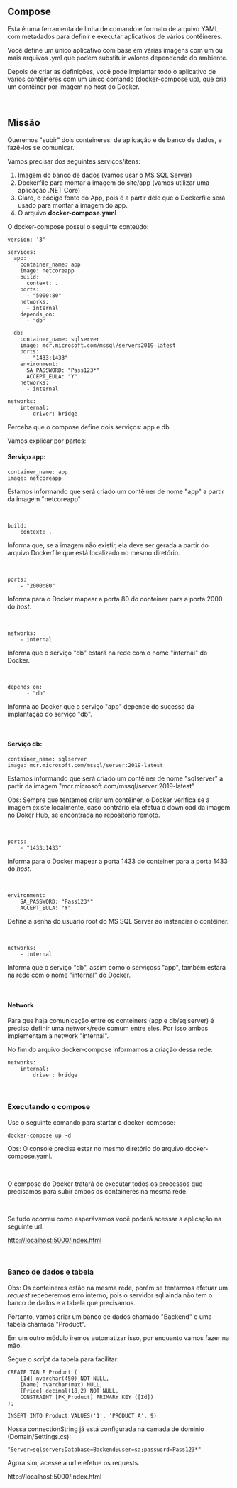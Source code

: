 ## Compose
Esta é uma ferramenta de linha de comando e formato de arquivo YAML com metadados para definir e executar aplicativos de vários contêineres. 

Você define um único aplicativo com base em várias imagens com um ou mais arquivos .yml que podem substituir valores dependendo do ambiente. 

Depois de criar as definições, você pode implantar todo o aplicativo de vários contêineres com um único comando (docker-compose up), que cria um contêiner por imagem no host do Docker.

<br>

## Missão
Queremos "subir" dois conteineres: de aplicação e de banco de dados, e fazẽ-los se comunicar. 

Vamos precisar dos seguintes serviços/itens:

1. Imagem do banco de dados (vamos usar o MS SQL Server)
2. Dockerfile para montar a imagem do site/app (vamos utilizar uma aplicação .NET Core)
3. Claro, o código fonte do App, pois é a partir dele que o Dockerfile será usado para montar a imagem do app.
4. O arquivo **docker-compose.yaml**

O docker-compose possui o seguinte conteúdo:

```
version: '3'

services:
  app:
    container_name: app
    image: netcoreapp
    build:
      context: .
    ports:
      - "5000:80"
    networks:
      - internal
    depends_on:
      - "db"

  db:
    container_name: sqlserver
    image: mcr.microsoft.com/mssql/server:2019-latest    
    ports:
      - "1433:1433"   
    environment:
      SA_PASSWORD: "Pass123*"
      ACCEPT_EULA: "Y"       
    networks:
      - internal

networks: 
    internal:
        driver: bridge
``` 

Perceba que o compose define dois serviços: app e db. 

Vamos explicar por partes:

#### Serviço app:

```
container_name: app
image: netcoreapp
```
Estamos informando que será criado um contêiner de nome "app" a partir da imagem "netcoreapp"


<br>

```
build:
    context: .
```
Informa que, se a imagem não existir, ela deve ser gerada a partir do arquivo Dockerfile que está localizado no mesmo diretório.


<br>

```
ports:
    - "2000:80"
```
Informa para o Docker mapear a porta 80 do conteiner para a porta 2000 do _host_.


<br>

```
networks:
    - internal
```
Informa que o serviço "db" estará na rede com o nome "internal" do Docker. 


<br>

```
depends_on:
      - "db"
```
Informa ao Docker que o serviço "app" depende do sucesso da implantação do serviço "db".



<br>

#### Serviço db:

```
container_name: sqlserver
image: mcr.microsoft.com/mssql/server:2019-latest  
```
Estamos informando que será criado um contêiner de nome "sqlserver" a partir da imagem "mcr.microsoft.com/mssql/server:2019-latest"

Obs: Sempre que tentamos criar um contêiner, o Docker verifica se a imagem existe localmente, caso contrário ela efetua o download da imagem no Doker Hub, se encontrada no repositório remoto.


<br>

```
ports:
    - "1433:1433"
```
Informa para o Docker mapear a porta 1433 do conteiner para a porta 1433 do _host_.



<br>

```
environment:
    SA_PASSWORD: "Pass123*"
    ACCEPT_EULA: "Y"  
```
Define a senha do usuário root do MS SQL Server ao instanciar o contêiner.


<br>

```
networks:
    - internal
```
Informa que o serviço "db", assim como o serviçoss "app", também estará na rede com o nome "internal" do Docker.



<br>

#### Network
Para que haja comunicação entre os conteiners (app e db/sqlserver) é preciso definir uma network/rede comum entre eles. Por isso ambos implementam a network "internal". 

No fim do arquivo docker-compose informamos a criação dessa rede:
```
networks: 
    internal:
        driver: bridge
```


<br>

### Executando o compose

Use o seguinte comando para startar o docker-compose:
``` 
docker-compose up -d
```
Obs: O console precisa estar no mesmo diretório do arquivo docker-compose.yaml.

<br>

O compose do Docker tratará de executar todos os processos que precisamos para subir ambos os containeres na mesma rede.

<br>

Se tudo ocorreu como esperávamos você poderá acessar a aplicação na seguinte url:

<http://localhost:5000/index.html>


<br>

### Banco de dados e tabela

Obs: Os conteineres estão na mesma rede, porém se tentarmos efetuar um _request_ receberemos erro interno, pois o servidor sql ainda não tem o banco de dados e a tabela que precisamos. 

Portanto, vamos criar um banco de dados chamado "Backend" e uma tabela chamada "Product". 

Em um outro módulo iremos automatizar isso, por enquanto vamos fazer na mão. 

Segue o _script_ da tabela para facilitar:

``` 
CREATE TABLE Product (
    [Id] nvarchar(450) NOT NULL,
    [Name] nvarchar(max) NULL,
    [Price] decimal(18,2) NOT NULL,
    CONSTRAINT [PK_Product] PRIMARY KEY ([Id])
);

INSERT INTO Product VALUES('1', 'PRODUCT A', 9)
```

Nossa connectionString já está configurada na camada de dominio (Domain/Settings.cs):
```
"Server=sqlserver;Database=Backend;user=sa;password=Pass123*"
``` 

Agora sim, acesse a url e efetue os requests.

http://localhost:5000/index.html